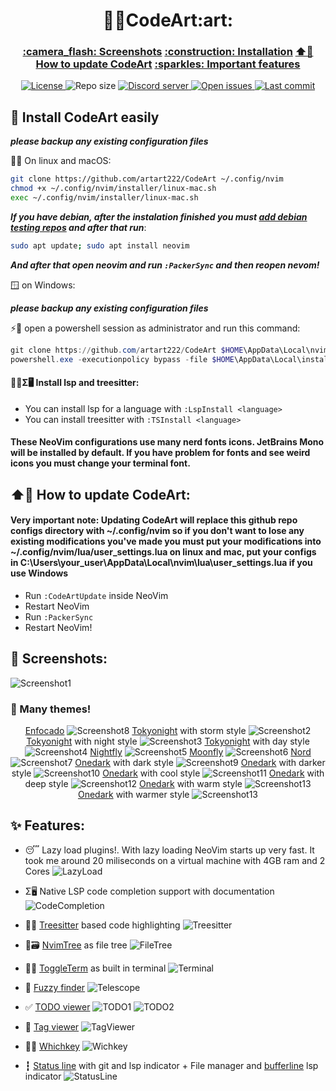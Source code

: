 <h1 align="center">👨‍💻CodeArt:art:</h1>

<h3 align="center">
  <a href="#screenshots">:camera_flash: Screenshots</a>
  <a href="#installation">:construction: Installation</a>
  <a href="#update">⬆️📅 How to update CodeArt</a>
  <a href="#features">:sparkles: Important features</a>
</h3>

<div align="center">
  <a href="https://github.com/artart222/CodeArt/blob/main/LICENSE">
    <img src="https://img.shields.io/github/license/artart222/CodeArt?color=important&style=flat-square" alt="License">
  </a>

  <img src="https://img.shields.io/github/repo-size/artart222/CodeArt?style=flat-square" alt="Repo size">

  <a href="https://discord.gg/mhy9aK9Qzp">
    <img src="https://img.shields.io/badge/Discord-server-blue?style=flat-square" alt="Discord server">
  </a>

  <a href="https://github.com/artart222/CodeArt/issues">
    <img src="https://img.shields.io/github/issues/artart222/CodeArt?color=ff0000&style=flat-square" alt="Open issues">
  </a>

  <a href="https://github.com/artart222/CodeArt/pulse">
    <img src="https://img.shields.io/github/last-commit/artart222/CodeArt?color=blueviolet&style=flat-square" alt="Last commit">
  </a>
</div>

<a id="installation"></a>

## :construction: Install CodeArt easily

**_please backup any existing configuration files_**

🐧🍎 On linux and macOS:

```bash
git clone https://github.com/artart222/CodeArt ~/.config/nvim
chmod +x ~/.config/nvim/installer/linux-mac.sh
exec ~/.config/nvim/installer/linux-mac.sh
```

**_If you have debian, after the instalation finished you must [add debian testing repos](https://serverfault.com/a/550856) and after that run_**:

```bash
sudo apt update; sudo apt install neovim
```

**_And after that open neovim and run `:PackerSync` and then reopen nevom!_**

🪟 on Windows:

**_please backup any existing configuration files_**

⚡🐚 open a powershell session as administrator and run this command:

```powershell
git clone https://github.com/artart222/CodeArt $HOME\AppData\Local\nvim
powershell.exe -executionpolicy bypass -file $HOME\AppData\Local\installer\windows.ps1
```

#### 🌲💺Σ🖥️ Install lsp and treesitter:

- You can install lsp for a language with `:LspInstall <language>`
- You can install treesitter with `:TSInstall <language>`

#### These NeoVim configurations use many nerd fonts icons. JetBrains Mono will be installed by default. If you have problem for fonts and see weird icons you must change your terminal font.

<a id="update"></a>

## ⬆️📅 How to update CodeArt:

#### Very important note: Updating CodeArt will replace this github repo configs directory with ~/.config/nvim so if you don't want to lose any existing modifications you've made you must put your modifications into ~/.config/nvim/lua/user_settings.lua on linux and mac, put your configs in C:\Users\your_user\AppData\Local\nvim\lua\user_settings.lua if you use Windows

- Run `:CodeArtUpdate` inside NeoVim
- Restart NeoVim
- Run `:PackerSync`
- Restart NeoVim!

<a id="screenshots"></a>

## :camera_flash: Screenshots:

![Screenshot1](/utils/media/Screenshot1.png "Screenshots1")

### :art: Many themes!

<div align="center">

[Enfocado](https://github.com/wuelnerdotexe/vim-enfocado)
![Screenshot8](/utils/media/Screenshot8.png "Screenshots8")
[Tokyonight](https://github.com/folke/tokyonight.nvim) with storm style
![Screenshot2](/utils/media/Screenshot2.png "Screenshots2")
[Tokyonight](https://github.com/folke/tokyonight.nvim) with night style
![Screenshot3](/utils/media/Screenshot3.png "Screenshots3")
[Tokyonight](https://github.com/folke/tokyonight.nvim) with day style
![Screenshot4](/utils/media/Screenshot4.png "Screenshots4")
[Nightfly](https://github.com/bluz71/vim-nightfly-guicolors)
![Screenshot5](/utils/media/Screenshot5.png "Screenshots5")
[Moonfly](https://github.com/bluz71/vim-moonfly-colors)
![Screenshot6](/utils/media/Screenshot6.png "Screenshots6")
[Nord](https://github.com/shaunsingh/nord.nvim)
![Screenshot7](/utils/media/Screenshot7.png "Screenshots7")
[Onedark](https://github.com/navarasu/onedark.nvim) with dark style
![Screenshot9](/utils/media/Screenshot9.png "Screenshots9")
[Onedark](https://github.com/navarasu/onedark.nvim) with darker style
![Screenshot10](/utils/media/Screenshot10.png "Screenshots10")
[Onedark](https://github.com/navarasu/onedark.nvim) with cool style
![Screenshot11](/utils/media/Screenshot11.png "Screenshots11")
[Onedark](https://github.com/navarasu/onedark.nvim) with deep style
![Screenshot12](/utils/media/Screenshot12.png "Screenshots12")
[Onedark](https://github.com/navarasu/onedark.nvim) with warm style
![Screenshot13](/utils/media/Screenshot13.png "Screenshots13")
[Onedark](https://github.com/navarasu/onedark.nvim) with warmer style
![Screenshot13](/utils/media/Screenshot14.png "Screenshots14")

</div>

<a id="features"></a>

## :sparkles: Features:

- 😴 Lazy load plugins!. With lazy loading NeoVim starts up very fast. It took me around 20 miliseconds on a virtual machine with 4GB ram and 2 Cores
  ![LazyLoad](/utils/media/LazyLoad.png "LazyLoad")

- Σ🖥️ Native LSP code completion support with documentation
  ![CodeCompletion](/utils/media/CodeCompletion.png "CodeCompletion")

- 🌲💺 [Treesitter](https://github.com/nvim-treesitter/nvim-treesitter) based code highlighting
  ![Treesitter](/utils/media/Treesitter.png "Treesitter")

- 🌳:card_file_box: [NvimTree](https://github.com/kyazdani42/nvim-tree.lua) as file tree
  ![FileTree](/utils/media/FileTree.png "FileTree")

- 🚏🚌 [ToggleTerm](https://github.com/akinsho/toggleterm.nvim) as built in terminal
  ![Terminal](/utils/media/Terminal.png "Terminal")

- 🔭 [Fuzzy finder](https://github.com/nvim-telescope/telescope.nvim)
  ![Telescope](/utils/media/Telescope.png "Telescope")

- :white_check_mark: [TODO viewer](https://github.com/folke/todo-comments.nvim)
  ![TODO1](/utils/media/TODO.png "TODO")
  ![TODO2](/utils/media/TODO2.png "TODO2")

- :bookmark: [Tag viewer](https://github.com/liuchengxu/vista.vim#commands)
  ![TagViewer](/utils/media/TagViewer.png "TagViewer")

- 🤔🔑 [Whichkey](https://github.com/folke/which-key.nvim)
  ![Wichkey](/utils/media/Wichkey.png "Wichkey")

- ┇ [Status line](https://github.com/nvim-lualine/lualine.nvim) with git and lsp indicator + File manager and [bufferline](https://github.com/akinsho/nvim-bufferline.lua) lsp indicator
  ![StatusLine](/utils/media/StatusLine.png "StatusLine")
